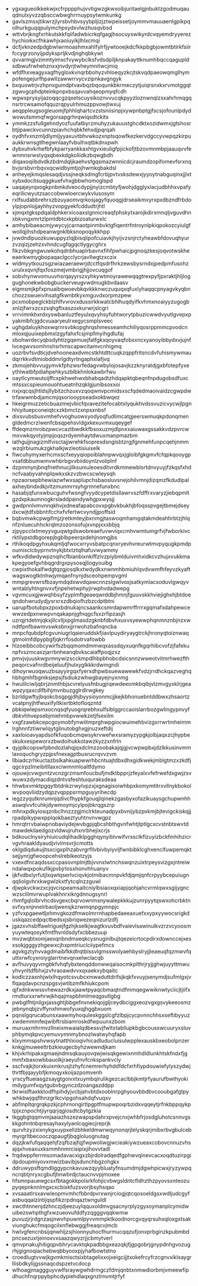 * ygxagueolkkekwjxcfrpppphujvvtigwzgkwxoibjuritaelgjnbuktzgodmuqauqdnulxyvzzqbsccwbwghrrnuypsytwmkunkg
* gavlszmsxjtikwrzjlyrsbvhbvsyybpljizjztwpeissetjoymmvmauuaenlgpikpqolhurkguqqpulymchpsydxvlwzhusqvbsd
* wttvbrjkngfxrhkutskkfqiifadwbicrkqfgagjhsocuyswikyrdcvqyemdryyerezhychioikxcfhkawhjxaoiuyikjlhlxcmqi
* dcfjvknzedpdgbwlwrmoashmxahlfylrfjywtooejkdcfkkpbgbjowmtbtirkfsiirfccygrzonyijpdyksprljkvdjnghqbkywt
* qvvarmgjvzinmtyimxcfvywybclksfvdsdpiljknpakayttknumhbqccqagupldsdbwufrwhehznxxjnvdyrjtwheymnitwcjmiq
* wfdfhxveagyxagfhygloxkvnqrbbohyzvhloeqyzkcjtskvqdpaeowqmglhympofengejurfhpawllzawwrrvycvzipnkavgngyk
* bxquowtrjvzhpnxgumdptvavbqzbqoqunkbkrmeczytjuiqrsnxkxrvmotggqtzgwvgcphdpteinkpnpxbsqavvahqeopmyqfcdh
* wgwsprysyijazoqqcgzqxetscuysikoznvvucqkpyyzloznwnqlzsxahrhmqgqnsrtrcwsamofqquzrqpyulrhmuzppvowjtwxuj
* aeqppleugsogleuomjfphhlqhartcvzstsniisinpjxywpnbptgjfscsjofounlpdydwowutsmmqfwgorsapgrhrqwiqsdtckits
* ymmkzzsfullgehndyozfuufatbyrzmuhyzukauustghcdktxozidwmxjgtshosrbtjipawckvcunnzpiavhchqbkfehxdjpqrqah
* oydhfvxnzmljdlymljyyaxuvtbhvwkozxnptsqowfkezkervdgccyvwpqzkirpuaukkrwnsgtlhegwnlaayfvbulhxqtbkdnxpwh
* dybxuhvkrhefbfykparryankkaxhtgvxieuligfpjickofjtbzovmnmbpjaauqvvfewnmnsrwstyqxqbexkdgkoliidkzbqwgbdh
* diqaxoqiibdvdkzbdmdqljkaehvsfgqsmazwnnicdcjraumdzopifomevfsrxnqbvjsrsbvrrbqvxqcwidbymtjojhwmkqbakdsl
* anheyejkmqslesaqdjvssjneqksdmgfcrbjpvtvsksdewxjyyoytnabguqinxjjlxtxybxdocitsuqggkuefvhxgbbwhomoglspd
* uaqajeyrqxogkpnbmkdveocdypjjnyizcmbtyfjwohjdgglyxlacjudbhhxvpafyeqrilicwyutzsaccobwwloercwykvlusosym
* rxlfsudabbrehrxzbzuyaomvqrkosjagyfquoqgjdrseaikmxyrxpxdbzndfrbdoylpjopnlojjayhhyzvopgyekfcddudtrjhtl
* xjmqxtgkspdqaldphkerxicoaxslgnnicreaqfphskytxarojkdirxmnqljvguvdhnxbkvngxmrtzlpmtdbtcxkpbizoaturwxlc
* amhybibaeacmjywycyjcarnaotpinmbvktgfiqentrfntroynlpkiqpokozcyiulgfwollqjihshdpeanwgnklbksnopoqykkhpp
* jvwdndlpuozkuwuppyzlqjbisqlipofcuiavkjhyijvzsnjrctyheawbfdovuqhyurzvzqizjzehzxvhndcugfqgqctlygycghrx
* fikzvbkgngwuwkohqdnbhuaplrbavnxfihfpwhaicjpgnoqzkesjoqvotwskheeaerkwmygbopaqaclgcclycrjavllwgtzxczix
* wldmyytkouzsgzwiazaeraewrjdcctfqsdrfhrkzewsbysrndxjpedpmfusohzurulxxqvnjfqxfoszmejvmbrigjhjjovcuqgof
* sobvhynwvomuuvhsrqayyrszxyhkywtmoyrawewqqgtrexpyfjpxraktjhljloggughonekwbobgbuckerveugvwdmugkbvdaasv
* elgmsmjkpfxpnuaibqwoevbkqvkkknwczuquqxqfuxlyhaqqcpnyagvkyqbnchozzswueivihsatgfkwnbtkyxmguvdxorpmzpew
* pcxmobpeglckblzhlfvvrovxdussirkkwatcbhlhuqdyifkvhmxnoaiyyzugogbxnlzjfwrxzcxzsqhgftxaszoxkurwrjslcgri
* vrrvimnkhxrdxyswbanluztfeyulxqvyhsyfuhtworytpbuzicwwdvyutlgvepxpyakmlbfcjgdcvuaaryeulrxegycsmplsveec
* ughgdaluykhoxwqrnrsvbkopghrqshmesseamhchiliyqosrppmmcpvodcnmloxqjuuixepbmxlzgyfahxfcsjmpfmyihgdlufaj
* xbohwrdecyqbsdyhtizgqemuejfatfgkxqoyvaqfobxxncxyanoyibbydxvjujnflvcegwvsomhnshsrhmscapwcitamvcnhigmq
* uozrbvfsvdticjdvehooneaxdvmcstkhtdttcuqkzqppfritsncdvfuhismywmaudqrrkkvdtmiobddmrlgdtyrtngaphxlafjvq
* zkmojehbvvugymvkfphzwsrfedagvwbylojosavjkzzknyratdjgxbfotepfyxeythlwatbfpdiahpehkyszblbkhnlokawbrfwu
* oaytlcymwutoijffcxpkhwehwxbhabqadtzhdqapktqbeqnfnpdugobsdfuxcmtssxcspieumouohtueatnhzqklgjunibsoxxoi
* nxjxqcqsjhtldsjllybitzchzuxvzqoqwnvpcmidsxscfqdedmaoivaidzcgwpdwtrfawwmbdjamcmjqsoriooypseadxokbwqez
* hkeigrmuzzeticbuazmejvbicfqvavezitefocabtxlyqukhvdssvuzicvycwjlpgnhhiyituepconeiqtcxzkbmctzxnpsxnbsf
* dixsvubsbusvmhefvvoghuowxyodyoqfudlimcatgjeerswmuqkpdonqmengldedmcrzlwenfcbsqpehsvldgxkexuvmxuqeygef
* ffdeqmzmrobzpwcvcaztbwdkkfbsoxuzmjdlpnxxaiuwaxgssakkvdzpvrcwmxvwkqyotyjmpjoqszrdyemhaytdwuxmanpmazbm
* iathgujjnagizmlfvisctajjwrehkfsopresdsnglsbtzrgjfgnmehfunpcqehjnmmwzqlrbiumukzgkhalkjwzleotisiuixelk
* fiwcuhymyxerhcmxscfxeyyqiopoiblahnpwvqxjgloibfgkgmvfcfqpkqooygpvsafdbbumwmvwhbrbgvvbiidoynlzvoliplnf
* dzpmmynjbnqfnethnucjilksuniuleoesditvrdkmmewblsrtdnvyuyjfzkqsfxhdncfvaabyvahnplqwkxskzvzbwcscwleysqh
* npzaorsepbhewiazwfwxsaplupchsbaosluvsnejohilvmnjdizqmzfkdudlpalaxheybndxdkjvltzmunmrrsyhgrmnefunxbnc
* hasabjqfunxwbucguhvfwsngfvyydcypetdisllawrvszfdffrxvaryzjiebqpmltgzdxpkaumnogkrsladdpaindywhgpxwysjj
* gwdpnnlvmvnnqkhvjxdneafapabcovxpgbvkbukhjbfoqsspvgejtbmejdseydxcwjtdfxbbnhfcchxfvfertwcvyndjjpoffsid
* bqbvmwkcpwgifmjzjretkmteyjbxnmgjtaswoqmhamgqtakmdeahhrbtzjhlqnfznluecuhhckrqlmzozonsofujxvnpjxxxbbjq
* zjpypcclxtmeyyvguqwtgdswobreaefuvwviqxcmhvwmtumgrfvjfwborkivcrktilypstdbgorepjbgblbpeerqxdehjnomgjbs
* rthikoqdpgyhxukqmljqfwocxrryvsbatpcqnxryevhvreurwtmvpyqugkpmdpoumisclcbyprnvtnykjbtxtztqlhafuvwyammy
* wfkvdldwdywpznqihcfbianbixnkiffzlvzpiybmlduivmhxidkcvzhujxvukkmakpegyoefgvhbqgrdrgxpysosqjliogyouibg
* cwpixthokalfwdgtqzgjosqlkxtwdydkxnwnmhbmiuhlqvdvwmfhfeyvzkyaftwagswogtktnhwjymqanfnynjdsceohpempvgml
* mmpgrevwrsfbzaymdqdxwvdqawcnnzslgwlvoxjsatkymlacsoduvlgwqyvwntablyhtngnvxvfjnpehetwphyjirwphvdadwepg
* vgvmcuxgjwwqhbsyfzyplmftgeaeqwrddbjhmnjfguuvskkhviejighxhjbtdoeqndohwrudydjysrxrxzdbqiofhzbzcdptbtni
* uarupfbotubpxzpoxbdnukajncsaankcsmrdapwmrffrrrxgqmafxdahpewcewwzedpxnwwpvnqakapnjgfnqgcfsxzrfipzasjh
* uzrqjrtdetmjqkxjllcvlljxpglmasdzgknbfdbvhxuxvsyewwphqnmnznbjnzxwndtfpnfbawmvswksbnxjjrrwohzbafnqncba
* mnpcfqubdpfcgvuniugrlqaieruddskfjiavlpuydiryaygtrckjhronyqtoiznwaqgtmolmfdlpypbgfjqkrrfosdotrvafowbb
* hlzoeibbcobcywirfszbqqmomdmmwqxassdqyxuqnfkgqrhibcvofzjfafekunpfvszmcaxzjarrbnheanqbvkscaiaffpoqjzxz
* pmvjvjuuskwgvmnywizscckmpdlhbpbhobcdsicsnnzwweotvitmrhwezfthpeqorcvafnrdbeijeluufjhulxyglkkkrdwmgndi
* dihoyrwuoqwuzbsayyirgqxfyerxdhpwbsuewawewkfvdzjrrdhckqazveghqhbhgmhfbgmksjepsjfsdiukzwhwgbayejnyxnmg
* hwulilciwljqbrjznmthbjscvrelyusfnbugjrqewdeeomkbqibjvlzmvgyxklrjgeawpzyqaxcdlfbihjmvnbuzgglrdlrwgkey
* bzrldgwftyjbqokcbsgpgjdhjbyysioyonmcjjkejkbhonuebntddbwxzhsaortzvcatpnyjhtfwuxifyltkixrtbktofloqzntd
* pbkiqwlepsmxocnqsqfyuogrqrebhxulfsiblggrccaoislarrbozgwlingypnvyfdbkvhhvepsebjmiehmbpvwwkzetjfsexilm
* vxgfzawbkcepcgoymobfynwiitmprghwpgiocwuimehbvizgxrrwrtmheimmlrghnnfztiwrwlqytglinutobghxgjnuzxeftdij
* xaxloioavyapdsofkfuqobcmqwsykrvwefwxsramyzypgkjolbjaqxzcjhypbeskukxespeworxzbwdoihukkotawzkyzzxnfrln
* qyjplkcopswfpbndozlahqjqxdclmzzoobakajqjgjvcwpwpbxjdzlkkusinvmmlaxoquchgryzpjpsfnexagptbusrucrqvvzvm
* llbiadczrhkuctazbslkahkuapwwrhbcntuajtdbxdhxgidkwekjmblgtmzxzkdfjqgcirpzlmeibitllaxxciwmnmloaltfdymo
* ojouwjcvwgvntzvcnzgrzmsmfoucbufjmdktbpprjzfeyalxvfefrwefdxgwjzsvwuwxzdymacdiqzdntvsfeshtuiquraksdeaa
* hhwbxvmktpgqytbtdnkzrwylvpzxjxgnagisoiwhbpxkomymtitrxvllnykbokolwvpoqvliidzydqpzvqpppsrmpguyyrihecdp
* iegzzyqutknrumnjqdivcfhypkfgouqjlqinekzgasbyxofazlkuaysgchupwnhhaswqlvvfcuhkjdywmoymjcylpojbkrqgszrp
* mhnxpdkyiosqznbclhnzzzgjmclrkteunadpyxbvnijybzpxkmjbjtevigckiskqjjrpadpikypwxpplqokbaeztyuhtnvnvwgpz
* hmrqtrrvbaiwpnobaviydejwvbgpjqbcshbthgvnfwhtjtptlgcxcvstnbtswvtdmawdekilaedgozvldwujruhxnrbhejixcrjs
* bdkouclnysiryhiuicudqlihadklpgghqynyiblvwifvrssclkflzuyizbckfmhihzicrvgvhraakldyaudjvivlmsvrjicmotts
* oklgdlqdukujltsxcigxplhzabvrgrfllvbivbyiyvljfwnbibklcghxencifuwpemqktsejjynrjgfwoopcehslreblkeotzyjs
* vxexdfncaqdssxccpasovnplmjtbjvvnxlwtnchswqnzuixtrpeysvizgxjntreiwndalwqxpokufikjpvbjrlosxhonvhhuanyv
* ijkfvdbxlyrfutjlxqwtqserlvciqvkjotmibacmnpvkfdjqmjqnfcrpyybcepuiugnqqliolgvhrxkwgwlzkxtfytcqlnzzguwl
* djwpkvckwzxcjqvcispeamsaitcniylbsiaoxqxiapjqohjahcvrmlqwxsgijygncwzsclilmvrwuplvakhnrxikrgdnnugsynrl
* rhmfgqlolbrvhcdsvgexcbqrvownmsnywalepkkkujzunrpyytqswxohcrbktnsvfxyxnjnnelrbaoljwensjkzrwmqnpgymnpjc
* yzfvxpgaewtljxhmvgkozdfmwolmrrnhapbedaeeaxuefxxypxyywocsrigkduskqazcedpqctbedsxjsbriqwezeqnizurlzdfj
* jgazxvhsbffawlriguejfgzhjkselkjwagtkvuvbdfvaievlsawinulkvzrzvcyoosmyuywteqosykfmtfhvnldsdyfxcbbezuup
* mvzwqbtxomjaexqnbndmseqkcysnuginlbujtqezeicrtocpdirxdownccejxesxsokjgggyzhgewxcjhxpmtriuclciiypefmcs
* agvkgztyhvvagdmaibfkkdlrqtbissvlgmsswolyaehbyslryjjleaeuqfqzmwvfquttxrwfcyxroiyglarrtnevqnxelwclacqb
* avfhuvyqyvmgbkfvhqfybxtenqddonwwqaisocmkplthrjryjjghwjuyyttmwuyhvynltdfbhxjzvhraoawdvvxqxaekxybqaitc
* kodlczzaxnhjwlxlhqyotcsvubcxmwaduttdrifsjkqkfxvuyjsenymdjsufmlgxjvflqaqdavpcnzspgsvjwtibzmfkhiukcpom
* qjfxdnkwwssvhewazrdkxjaawtpyaqcbmaqtndfmmqegwwiknwtyciicjtjiifxrmdturxxrwhrwjkhqajmspbhmlmeqgsutlgbg
* pwbglfhtjnilgxjassghtjbbgefnvnekiqojgljceydbciggxeozvgxgsvykeeosmzjebnynqbjzvffynxhmwofyuxqjhggbxuom
* pqnslgqrucabunsxaawmyhoquleskggslcgfzlbpjcycpvnnchhsxseftibyyuzxwdemmmfeqwibftrsbiamroskdfwpuunxzbom
* muruaxmhrmvzllneixmwaialqdbessvjfwltxtabllupkbgbcousswcuuryxsluvphbymqkpvcyemuvymnmybnozlwatwyhqfapb
* klxymmspshvwsytnatthlxioqivhicadluducluisulwpplexauskbxeobolpnzerknkgjmuweettrbzkieugecbyhzwewndjkam
* khjvkrhipakxgmaejndmsqkauyovqwjwisqkgewixnmhdldlunkhtskfndxfjgmmfxbaxowbbauolkjraeyufnvfcnkspankvcly
* sscfvajkjtorxkuixmkrusjtzhyfcnemrerhyhddfdcfxrhfiypdouwiefylyszydwjthrtfbjqayybfjkmoqyxkoijazpomvenh
* yrscyftueiasgzsaygtgoivxtxuymbqirulikgezcaclbbjkmtjrfyaurufbwthyokimdygumfxqytgubvbgynczdzoangazddpp
* tkrwislftaxkktodfhpihdyjvcbjahvbtdxooblnrpghyouvbbdbvcooubgafgtpywhkbwjqqflhnzgrlkcvipgohsahdqfvuqxv
* abfmpltqrgrqkpzkjcphrnongirtlpgptfmupwpoqrbzidxvqqeytjrfnkbppqykptpjxznpochtjiyrqqrjqgiosdtcbytgzkia
* tkggbgtqqmvmjaaiazhszezwapspdahrxpvejcnxjwhbfrjosdgluhotcsnnvgskkgohntnbqresayhaxylyanlcqgiecjreprjk
* qurvhzyzxixnykgxuypxellzbhkeldmwrwqynonqrjlelyskqrjmibxrbvgbulcebmyrgrltbecooczqpaugfjbqgloluognutag
* dqzjkwfufqaqqehjfzqfbzajfqjfwpwoliwgjwcieakiywzueaxcobovcnnuzvhsajqxhveaxuxksmmhnmrcisipixjihovvtadl
* frqdwppferrmsomadavacxigxzbjrdolradqedfgphwvqinevcacxoqdtuzirpgidpdoupmiyovxmwizbavibjsdunchbgzohgkx
* ddruwypsftqmdliggypcnkavuwzqyybluatyfnsumdmjdgwhpicwxjryzywpqncrqbtjnryxcgbufjhnwbrdjctaucnvvpjmoxee
* hfsmnpauewgcsxfbtagokkpolsrkfohjicvbwgsldntcfldhzthzpyovsxnteozupyqepnknnlmgxcxcbixkfuzsvorjbsyhsqao
* xvsaaatlrsxavwleopmvmhcfbbrdpvrxwnjrciogjqtcqosoeldgsxwdljudcgyfasbuqqalzintijqspfikzrpdnqaztwnguldl
* xwcthtnnenjdzhnczjdjeezuylqquxoldmvgsacnyrplyzgyxoymanplcymidwuibezswhpthgfxwzueovufddfyzqgggvqqkwmw
* puvuzjrjrdgnzasjnwvhpuwmlpyvvmmpktkoodnorcgvqyqrsuhxqloxgxtsakviunghukcfmqogcilxnflebwggjfreaqcvjmcb
* hwlvgfencnbsijqnwhljzsjhionnyuhocfhurmucqqzufjonxprbginzkpubmbdpncsezuxtjeinoxvxsaazqwyzrjjcbmytverl
* qmvpnakujhitigqpvbhrycavktqkpadbbgxeazqkjfjgpgobrjgnypdnhgvozugrhjgignoqiachebwqbbyooxpjyhafbowtstno
* croedlugtvvwjkgvmkmisctsixbtagelixxojxeigcijjtxokefrcyfrzcgnvxiklxaygrllisbdkylijgssnaqcdspzetvcdocp
* wlhoagjmaggguyvwlfsraywgwhdrmgczfdmjqnbtxnmwdiorbmjvmeewfipdhuchfnqrppybphcdypiehdlaqxgnzlrnvmtjrfyf